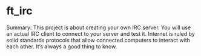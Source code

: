 # ft_irc
Summary: This project is about creating your own IRC server. You will use an actual IRC client to connect to your server and test it. Internet is ruled by solid standards protocols that allow connected computers to interact with each other. It’s always a good thing to know.
